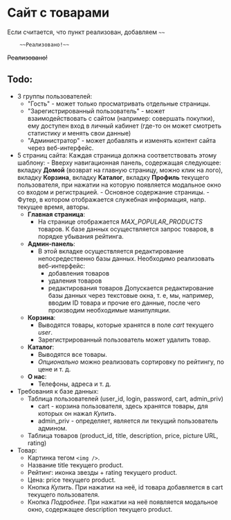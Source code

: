 # Сайт с товарами

Если считается, что пункт реализован, добавляем `~~`

```
    ~~Реализовано!~~
```
~~Реализовано!~~

## Todo:

- 3 группы пользователей:
    - "Гость" - может только просматривать отдельные страницы.
    - "Зарегистрированный пользователь" - может взаимодействовать с сайтом (например: совершать покупки), ему доступен вход в личный кабинет (где-то он может смотреть статистику и менять свои данные)
    - "Администратор" - может добавлять и изменять контент сайта через веб-интерфейс.
- 5 страниц сайта:
    Каждая страница должна соответствовать этому шаблону:
        - Вверху навигационная панель, содержащая следующее: вкладку **Домой** (возврат на главную страницу, можно клик на лого), вкладку **Корзина**, вкладку **Каталог**, вкладку **Профиль** текущего пользователя, при нажатии на которую появляется модальное окно со входом и регистрацией.
        - Основное содержание страницы.
        - Футер, в котором отображается служебная информация, напр. текущее время, авторы.
    - **Главная страница**:
        - На странице отображается *MAX_POPULAR_PRODUCTS* товаров. К базе данных осуществляется запрос товаров, в порядке убывания рейтинга. 
    - **Админ-панель**:
        - В этой вкладке осуществляется редактирование непосредественно базы данных. Необходимо реализовать веб-интерфейс:
            - добавления товаров
            - удаления товаров
            - редактирования товаров
        Допускается редактирование базы данных через текстовые окна, т. е, мы, например, вводим ID товара и прочие его данные, после чего производим необходимые манипуляции.
    - **Корзина**:
        - Выводятся товары, которые хранятся в поле *cart* текущего *user*.
        - Зарегистрированный пользователь может удалить товар.
    - **Каталог**:
        - Выводятся все товары.
        - *Опционально* можно реализовать сортировку по рейтингу, по цене и т. д.
    - **О нас**:
        - Телефоны, адреса и т. д. 
- Требования к базе данных:
    - Таблица пользователей (user_id, login, password, cart, admin_priv)
        - cart - корзина пользователя, здесь хранятся товары, для которых он нажал *Купить*.
        - admin_priv - определяет, является ли текущий пользователь админом.
    - Таблица товаров (product_id, title, description, price, picture URL, rating)
- Товар:
    - Картинка тегом `<img />`.
    - Название title текущего product.
    - Рейтинг: иконка звезды + rating текущего product.
    - Цена: price текущего product.
    - Кнопка *Купить*. При нажатии на неё, id товара добавляется в cart текущего пользователя.
    - Кнопка *Подробнее*. При нажатии на неё появляется модальное окно, содержащее description текущего product.